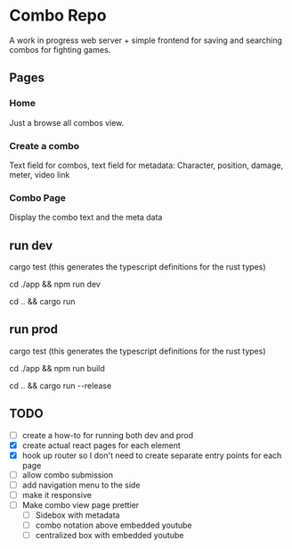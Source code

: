 # Combo Repo

A work in progress web server + simple frontend for saving and searching combos for fighting games.


## Pages

### Home

Just a browse all combos view.

### Create a combo

Text field for combos, text field for metadata:
Character, position, damage, meter, video link

### Combo Page

Display the combo text and the meta data


## run dev

cargo test (this generates the typescript definitions for the rust types)

cd ./app && npm run dev

cd .. && cargo run

## run prod

cargo test (this generates the typescript definitions for the rust types)

cd ./app && npm run build

cd .. && cargo run --release

## TODO


- [ ] create a how-to for running both dev and prod
- [x] create actual react pages for each element
- [x] hook up router so I don't need to create separate entry points for each page
- [ ] allow combo submission
- [ ] add navigation menu to the side
- [ ] make it responsive
- [ ] Make combo view page prettier
    - [ ] Sidebox with metadata
    - [ ] combo notation above embedded youtube
    - [ ] centralized box with embedded youtube